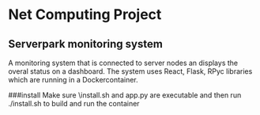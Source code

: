 # Net Computing Project

## Serverpark monitoring system

A monitoring system that is connected to server nodes an displays the overal status on a dashboard.
The system uses React, Flask, RPyc libraries which are running in a Dockercontainer.

###install
    Make sure \install.sh and app.py are executable and then run 
    ./install.sh 
    to build and run the container
